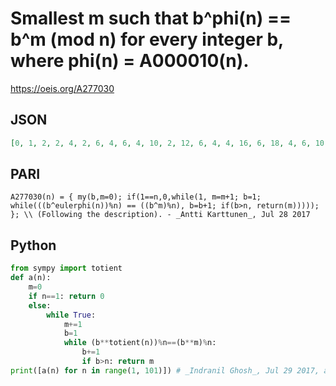 # Smallest m such that b^phi\(n\) \=\= b^m \(mod n\) for every integer b, where phi\(n\) \= A000010\(n\)\.
https://oeis.org/A277030
## JSON
```JSON
[0, 1, 2, 2, 4, 2, 6, 4, 6, 4, 10, 2, 12, 6, 4, 4, 16, 6, 18, 4, 6, 10, 22, 4, 20, 12, 18, 6, 28, 4, 30, 8, 10, 16, 12, 6, 36, 18, 12, 4, 40, 6, 42, 10, 12, 22, 46, 4, 42, 20, 16, 12, 52, 18, 20, 6, 18, 28, 58, 4, 60, 30, 6, 16, 12, 10, 66, 16, 22, 12, 70, 6, 72, 36, 20, 18, 30]
```
## PARI
```PARI
A277030(n) = { my(b,m=0); if(1==n,0,while(1, m=m+1; b=1; while(((b^eulerphi(n))%n) == ((b^m)%n), b=b+1; if(b>n, return(m))))); }; \\ (Following the description). - _Antti Karttunen_, Jul 28 2017
```
## Python
```Python
from sympy import totient
def a(n):
    m=0
    if n==1: return 0
    else:
        while True:
            m+=1
            b=1
            while (b**totient(n))%n==(b**m)%n:
                b+=1
                if b>n: return m
print([a(n) for n in range(1, 101)]) # _Indranil Ghosh_, Jul 29 2017, after PARI code
```
